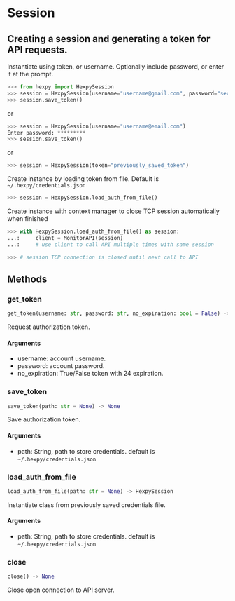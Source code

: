 Session
=============

## Creating a session and generating a token for API requests.

Instantiate using token, or username. Optionally include password, or enter it at the prompt.
```python
>>> from hexpy import HexpySession
>>> session = HexpySession(username="username@gmail.com", password="secretpassword")
>>> session.save_token()
```
or
```python
>>> session = HexpySession(username="username@email.com")
Enter password: *********
>>> session.save_token()
```
or
```python
>>> session = HexpySession(token="previously_saved_token")
```
Create instance by loading token from file.  Default is `~/.hexpy/credentials.json`
```python
>>> session = HexpySession.load_auth_from_file()
```
Create instance with context manager to close TCP session automatically when finished
```python
>>> with HexpySession.load_auth_from_file() as session:
...:     client = MonitorAPI(session)
...:     # use client to call API multiple times with same session

>>> # session TCP connection is closed until next call to API
```

## Methods

### get_token

```python
get_token(username: str, password: str, no_expiration: bool = False) -> Dict[str, Any]
```

Request authorization token.
#### Arguments

* username: account username.
* password: account password.
* no_expiration: True/False token with 24 expiration.

### save_token
```python
save_token(path: str = None) -> None
```
Save authorization token.
#### Arguments
* path: String, path to store credentials. default is `~/.hexpy/credentials.json`

### load_auth_from_file
```python
load_auth_from_file(path: str = None) -> HexpySession
```
Instantiate class from previously saved credentials file.
#### Arguments
* path: String, path to store credentials. default is `~/.hexpy/credentials.json`

### close

```python
close() -> None
```
Close open connection to API server.

